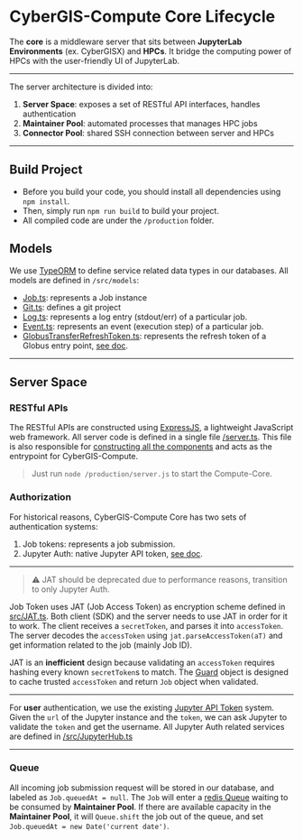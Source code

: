 # CyberGIS-Compute Core Lifecycle
The **core** is a middleware server that sits between **JupyterLab Environments** (ex. CyberGISX) and **HPCs**. It bridge the computing power of HPCs with the user-friendly UI of JupyterLab.

***

The server architecture is divided into:
1. **Server Space**: exposes a set of RESTful API interfaces, handles authentication
2. **Maintainer Pool**: automated processes that manages HPC jobs
3. **Connector Pool**: shared SSH connection between server and HPCs

***

## Build Project
- Before you build your code, you should install all dependencies using `npm install`. 
- Then, simply run `npm run build` to build your project. 
- All compiled code are under the `/production` folder.

## Models
We use [TypeORM](https://typeorm.io) to define service related data types in our databases. All models are defined in `/src/models`:
- [Job.ts](https://github.com/cybergis/cybergis-compute-core/blob/v2/src/models/Job.ts): represents a Job instance
- [Git.ts](https://github.com/cybergis/cybergis-compute-core/blob/v2/src/models/Git.ts): defines a git project
- [Log.ts](https://github.com/cybergis/cybergis-compute-core/blob/v2/src/models/Log.ts): represents a log entry (stdout/err) of a particular job.
- [Event.ts](https://github.com/cybergis/cybergis-compute-core/blob/v2/src/models/Event.ts): represents an event (execution step) of a particular job.
- [GlobusTransferRefreshToken.ts](https://github.com/cybergis/cybergis-compute-core/blob/v2/src/models/GlobusTransferRefreshToken.ts): represents the refresh token of a Globus entry point, [see doc](https://globus-sdk-python.readthedocs.io/en/stable/authorization.html).

***

## Server Space

### RESTful APIs
The RESTful APIs are constructed using [ExpressJS](http://expressjs.com), a lightweight JavaScript web framework. All server code is defined in a single file [/server.ts](https://github.com/cybergis/cybergis-compute-core/blob/v2/server.ts). This file is also responsible for [constructing all the components](https://github.com/cybergis/cybergis-compute-core/blob/7048cebf3aa6b80e6667572ec10b704a102ff790/server.ts#L39) and acts as the entrypoint for CyberGIS-Compute. 
> Just run `node /production/server.js` to start the Compute-Core.

### Authorization
For historical reasons, CyberGIS-Compute Core has two sets of authentication systems:
1. Job tokens: represents a job submission.
2. Jupyter Auth: native Jupyter API token, [see doc](https://jupyterhub.readthedocs.io/en/stable/reference/rest.html).

***

> ⚠️ JAT should be deprecated due to performance reasons, transition to only Jupyter Auth.

Job Token uses JAT (Job Access Token) as encryption scheme defined in [src/JAT.ts](https://github.com/cybergis/cybergis-compute-core/blob/v2/src/JAT.ts). Both client (SDK) and the server needs to use JAT in order for it to work. The client receives a `secretToken`, and parses it into `accessToken`. The server decodes the `accessToken` using `jat.parseAccessToken(aT)` and get information related to the job (mainly Job ID).

JAT is an **inefficient** design because validating an `accessToken` requires hashing every known `secretToken`s to match. The [Guard](https://github.com/cybergis/cybergis-compute-core/blob/v2/src/Guard.ts) object is designed to cache trusted `accessToken` and return `Job` object when validated.

***

For **user** authentication, we use the existing [Jupyter API Token](https://jupyterhub.readthedocs.io/en/stable/reference/rest.html) system. Given the `url` of the Jupyter instance and the `token`, we can ask Jupyter to validate the `token` and get the username. All Jupyter Auth related services are defined in [/src/JupyterHub.ts](https://github.com/cybergis/cybergis-compute-core/blob/v2/src/JupyterHub.ts)

***

### Queue
All incoming job submission request will be stored in our database, and labeled as `Job.queuedAt = null`. The `Job` will enter a [redis Queue](https://github.com/cybergis/cybergis-compute-core/blob/v2/src/Queue.ts) waiting to be consumed by **Maintainer Pool**. If there are available capacity in the **Maintainer Pool**, it will `Queue.shift` the job out of the queue, and set `Job.queuedAt = new Date('current date')`.